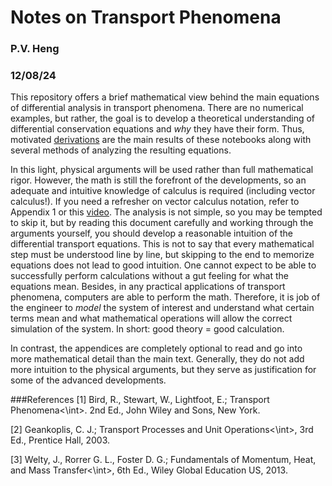 # Notes on Transport Phenomena

### P.V. Heng

### 12/08/24

This repository offers a brief mathematical view behind the main equations
of differential analysis in transport phenomena. There are no numerical
examples, but rather, the goal is to develop a theoretical understanding
of differential conservation equations and *why* they have their form.
Thus, motivated <ins>derivations</ins> are the main results of these
notebooks along with several methods of analyzing the resulting
equations.

In this light, physical arguments will be used rather than full
mathematical rigor. However, the math is still the forefront of the
developments, so an adequate and intuitive knowledge of calculus is
required (including vector calculus!). If you need a refresher on vector
calculus notation, refer to Appendix 1 or this
[video](https://www.youtube.com/watch?v=2DSgBZa7b88&ab_channel=BrianStorey).
The analysis is not simple, so you may be tempted to skip it, but by
reading this document carefully and working through the arguments
yourself, you should develop a reasonable intuition of the differential
transport equations. This is not to say that every mathematical step
must be understood line by line, but skipping to the end to memorize
equations does not lead to good intuition. One cannot expect to be able
to successfully perform calculations without a gut feeling for what the
equations mean. Besides, in any practical applications of transport
phenomena, computers are able to perform the math. Therefore, it is job
of the engineer to *model* the system of interest and understand what
certain terms mean and what mathematical operations will allow the
correct simulation of the system. In short: good theory = good
calculation.

In contrast, the appendices are completely optional to read and go into
more mathematical detail than the main text. Generally, they do not add
more intuition to the physical arguments, but they serve as
justification for some of the advanced developments.

###References
[1] Bird, R., Stewart, W., Lightfoot, E.; <int>Transport Phenomena<\int>. 2nd Ed., John Wiley and Sons, New York.
        
[2] Geankoplis, C. J.; <int>Transport Processes and Unit Operations<\int>, 3rd Ed., Prentice Hall, 2003. 
    
[3] Welty, J., Rorrer G. L., Foster D. G.; <int>Fundamentals of Momentum, Heat, and Mass Transfer<\int>, 6th Ed., Wiley Global Education US, 2013.

```python

```
